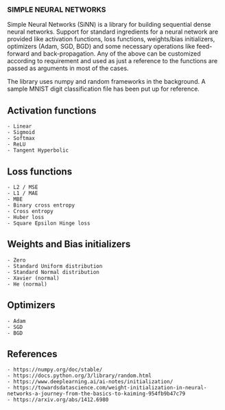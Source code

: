 ### SIMPLE NEURAL NETWORKS

Simple Neural Networks (SiNN) is a library for building sequential dense neural networks. Support for standard ingredients for a neural network are provided like activation functions, loss functions, weights/bias initializers, optimizers (Adam, SGD, BGD) and some necessary operations like feed-forward and back-propagation. Any of the above can be customized according to requirement and used as just a reference to the functions are passed as arguments in most of the cases.

The library uses numpy and random frameworks in the background. A sample MNIST digit classification file has been put up for reference.

## Activation functions
    - Linear
    - Sigmoid
    - Softmax
    - ReLU
    - Tangent Hyperbolic

## Loss functions
    - L2 / MSE
    - L1 / MAE
    - MBE
    - Binary cross entropy
    - Cross entropy
    - Huber loss
    - Square Epsilon Hinge loss

## Weights and Bias initializers
    - Zero
    - Standard Uniform distribution
    - Standard Normal distribution
    - Xavier (normal)
    - He (normal)

## Optimizers
    - Adam
    - SGD
    - BGD


## References
    - https://numpy.org/doc/stable/
    - https://docs.python.org/3/library/random.html
    - https://www.deeplearning.ai/ai-notes/initialization/
    - https://towardsdatascience.com/weight-initialization-in-neural-networks-a-journey-from-the-basics-to-kaiming-954fb9b47c79
    - https://arxiv.org/abs/1412.6980
